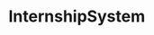 # InternshipSystem
<html>
  <body>
<img url= "https://pbs.twimg.com/profile_images/1318385887214936065/MVXmYY99_400x400.jpg">
  </body>
</html>
